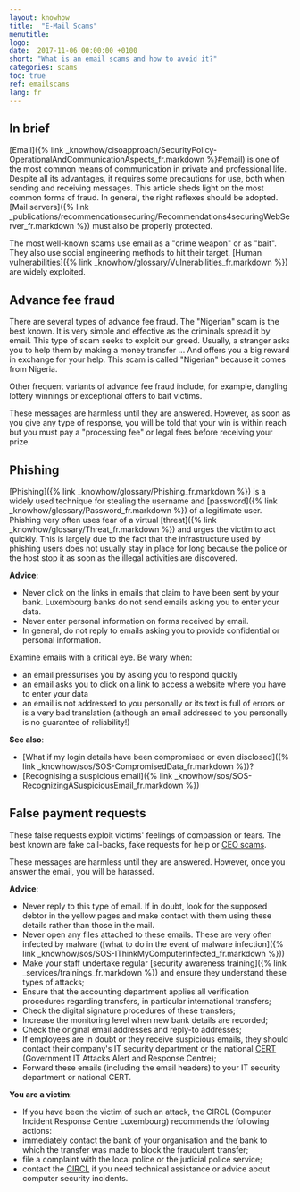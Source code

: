 ```yaml
---
layout: knowhow
title:  "E-Mail Scams"
menutitle:
logo:
date:  2017-11-06 00:00:00 +0100
short: "What is an email scams and how to avoid it?"
categories: scams
toc: true
ref: emailscams
lang: fr
---
```

## In brief
[Email]({% link _knowhow/cisoapproach/SecurityPolicy-OperationalAndCommunicationAspects_fr.markdown %}#email) is one of the most common means of communication in private and professional life. Despite all its advantages, it requires some precautions for use, both when sending and receiving messages. This article sheds light on the most common forms of fraud. In general, the right reflexes should be adopted. [Mail servers]({% link _publications/recommendationsecuring/Recommendations4securingWebServer_fr.markdown %}) must also be properly protected.

The most well-known scams use email as a "crime weapon" or as "bait". They also use social engineering methods to hit their target. [Human vulnerabilities]({% link _knowhow/glossary/Vulnerabilities_fr.markdown %}) are widely exploited.
 
## Advance fee fraud
There are several types of advance fee fraud. The "Nigerian" scam is the best known. It is very simple and effective as the criminals spread it by email. This type of scam seeks to exploit our greed. Usually, a stranger asks you to help them by making a money transfer ... And offers you a big reward in exchange for your help. This scam is called "Nigerian" because it comes from Nigeria.

Other frequent variants of advance fee fraud include, for example, dangling lottery winnings or exceptional offers to bait victims.

These messages are harmless until they are answered. However, as soon as you give any type of response, you will be told that your win is within reach but you must pay a "processing fee" or legal fees before receiving your prize. 

## Phishing
[Phishing]({% link _knowhow/glossary/Phishing_fr.markdown %}) is a widely used technique for stealing the username and [password]({% link _knowhow/glossary/Password_fr.markdown %}) of a legitimate user. Phishing very often uses fear of a virtual [threat]({% link _knowhow/glossary/Threat_fr.markdown %}) and urges the victim to act quickly. This is largely due to the fact that the infrastructure used by phishing users does not usually stay in place for long because the police or the host stop it as soon as the illegal activities are discovered.

**Advice**:
* Never click on the links in emails that claim to have been sent by your bank. Luxembourg banks do not send emails asking you to enter your data.
* Never enter personal information on forms received by email.
* In general, do not reply to emails asking you to provide confidential or personal information.

Examine emails with a critical eye. Be wary when:

* an email pressurises you by asking you to respond quickly
* an email asks you to click on a link to access a website where you have to enter your data
* an email is not addressed to you personally or its text is full of errors or is a very bad translation (although an email addressed to you personally is no guarantee of reliability!)

**See also**:
* [What if my login details have been compromised or even disclosed]({% link _knowhow/sos/SOS-CompromisedData_fr.markdown %})?
* [Recognising a suspicious email]({% link _knowhow/sos/SOS-RecognizingASuspiciousEmail_fr.markdown %})

## False payment requests
These false requests exploit victims' feelings of compassion or fears. The best known are fake call-backs, fake requests for help or [CEO scams](-).

These messages are harmless until they are answered. However, once you answer the email, you will be harassed.

**Advice**:
* Never reply to this type of email. If in doubt, look for the supposed debtor in the yellow pages and make contact with them using these details rather than those in the mail.
* Never open any files attached to these emails. These are very often infected by malware ([what to do in the event of malware infection]({% link _knowhow/sos/SOS-IThinkMyComputerInfected_fr.markdown %}))
* Make your staff undertake regular [security awareness training]({% link _services/trainings_fr.markdown %}) and ensure they understand these types of attacks;
* Ensure that the accounting department applies all verification procedures regarding transfers, in particular international transfers;
* Check the digital signature procedures of these transfers;
* Increase the monitoring level when new bank details are recorded;
* Check the original email addresses and reply-to addresses;
* If employees are in doubt or they receive suspicious emails, they should contact their company's IT security department or the national [CERT](https://www.cert.lu/) (Government IT Attacks Alert and Response Centre);
* Forward these emails (including the email headers) to your IT security department or national CERT.

**You are a victim**:
* If you have been the victim of such an attack, the CIRCL (Computer Incident Response Centre Luxembourg) recommends the following actions:
* immediately contact the bank of your organisation and the bank to which the transfer was made to block the fraudulent transfer;
* file a complaint with the local police or the judicial police service;
* contact the [CIRCL](https://www.circl.lu/contact/) if you need technical assistance or advice about computer security incidents.
